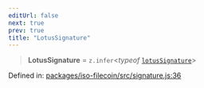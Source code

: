 ```yaml
---
editUrl: false
next: true
prev: true
title: "LotusSignature"
---
```


> **LotusSignature** = `z.infer`\<*typeof* [`lotusSignature`](/api/iso-filecoin/signature/variables/schemas/#lotussignature)\>

Defined in: [packages/iso-filecoin/src/signature.js:36](https://github.com/hugomrdias/filecoin/blob/main/packages/iso-filecoin/src/signature.js#L36)
